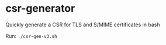 # csr-generator
Quickly generate a CSR for TLS and S/MIME certificates in bash

Run:
`./csr-gen-v3.sh`


